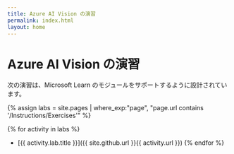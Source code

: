 ```yaml
---
title: Azure AI Vision の演習
permalink: index.html
layout: home
---
```


# Azure AI Vision の演習

次の演習は、Microsoft Learn のモジュールをサポートするように設計されています。


{% assign labs = site.pages | where_exp:"page", "page.url contains '/Instructions/Exercises'" %}

{% for activity in labs %} 
  - [{{ activity.lab.title }}]({{ site.github.url }}{{ activity.url }}) {% endfor %}
